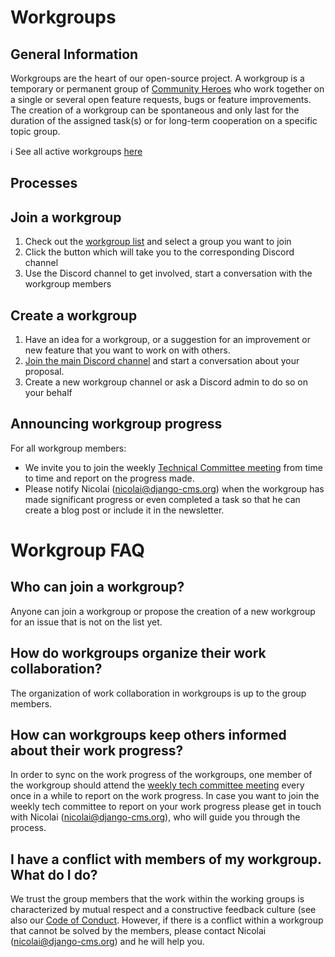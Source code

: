 # Workgroups 

## General Information

Workgroups are the heart of our open-source project. A workgroup is a temporary or permanent group of [Community Heroes](/community/community-heroes.md) who work together on a single or several open feature requests, bugs or feature improvements. The creation of a workgroup can be spontaneous and only last for the duration of the assigned task(s) or for long-term cooperation on a specific topic group. 

ℹ️ See all active workgroups [here](https://www.django-cms.org/en/roadmap/) 

## Processes

## Join a workgroup

1. Check out the [workgroup list](https://www.django-cms.org/en/roadmap/) and select a group you want to join
2. Click the button which will take you to the corresponding Discord channel
3. Use the Discord channel to get involved, start a conversation with the workgroup members

## Create a workgroup 

1. Have an idea for a workgroup, or a suggestion for an improvement or new feature that you want to work on with others. 
2. [Join the main Discord channel](https://discord-main-channel.django-cms.org/) and start a conversation about your proposal.
3. Create a new workgroup channel or ask a Discord admin to do so on your behalf

## Announcing workgroup progress 

For all workgroup members:
- We invite you to join the weekly [Technical Committee meeting](/tech-committee/weekly-tech-committee-meeting.md) from time to time and report on the progress made.
- Please notify Nicolai (nicolai@django-cms.org) when the workgroup has made significant progress or even completed a task so that he can create a blog post or include it in the newsletter.

# Workgroup FAQ

## Who can join a workgroup?

Anyone can join a workgroup or propose the creation of a new workgroup for an issue that is not on the list yet.

## How do workgroups organize their work collaboration?

The organization of work collaboration in workgroups is up to the group members.

## How can workgroups keep others informed about their work progress? 

In order to sync on the work progress of the workgroups, one member of the workgroup should attend the [weekly tech committee meeting](/tech-committee/weekly-tech-committee-meeting.md) every once in a while to report on the work progress. In case you want to join the weekly tech committee to report on your work progress please get in touch with Nicolai (nicolai@django-cms.org), who will guide you through the process. 

## I have a conflict with members of my workgroup. What do I do?

We trust the group members that the work within the working groups is characterized by mutual respect and a constructive feedback culture (see also our [Code of Conduct](http://docs.django-cms.org/en/latest/contributing/code_of_conduct.html). However, if there is a conflict within a workgroup that cannot be solved by the members, please contact Nicolai (nicolai@django-cms.org) and he will help you. 



